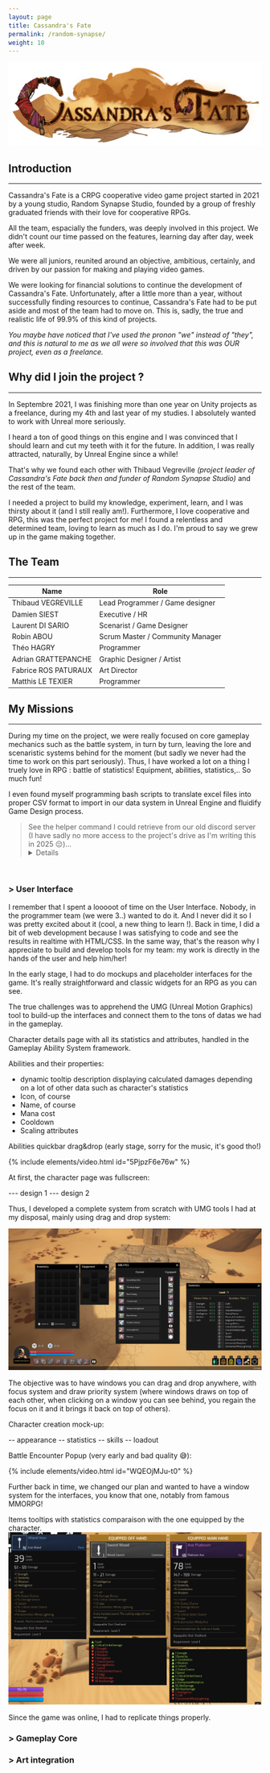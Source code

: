 ```yaml
---
layout: page
title: Cassandra's Fate
permalink: /random-synapse/
weight: 10
---
```


<img src="/assets/img/Logotitre-CF.png">

## Introduction
---

<p class="text-justify">
Cassandra's Fate is a CRPG cooperative video game project started in 2021 by a young studio, Random Synapse Studio, founded by a group of freshly graduated friends with their love for cooperative RPGs.
</p>
<p class="text-justify">
All the team, espacially the funders, was deeply involved in this project. We didn't count our time passed on the features, learning day after day, week after week. 
</p>
<p class="text-justify">
We were all juniors, reunited around an objective, ambitious, certainly, and driven by our passion for making and playing video games.
</p>

<p class="text-justify">
We were looking for financial solutions to continue the development of Cassandra's Fate. Unfortunately, after a little more than a year, without successfully finding resources to continue, 
Cassandra's Fate had to be put aside and most of the team had to move on. This is, sadly, the true and realistic life of 99.9% of this kind of projects.
</p>

*You maybe have noticed that I've used the pronon "we" instead of "they", and this is natural to me as we all were so involved that this was OUR project, even as a freelance.*

## Why did I join the project ?
---

<p class="text-justify">
In Septembre 2021, I was finishing more than one year on Unity projects as a freelance, during my 4th and last year of my studies. I absolutely wanted to work with Unreal more seriously.
</p>
<p class="text-justify">
I heard a ton of good things on this engine and I was convinced that I should learn and cut my teeth with it for the future. In addition, I was really attracted, naturally, by Unreal Engine since a while!
</p>
<p class="text-justify">
That's why we found each other with Thibaud Vegreville <i>(project leader of Cassandra's Fate back then and funder of Random Synapse Studio)</i> and the rest of the team.
</p>

<p class="text-justify">
I needed a project to build my knowledge, experiment, learn, and I was thirsty about it (and I still really am!). Furthermore, I love cooperative and RPG, this was the perfect project for me!
I found a relentless and determined team, loving to learn as much as I do. I'm proud to say we grew up in the game making together.
</p>

## The Team
---

| Name                  | Role                              |
| ----------------------|-----------------------------------|
| Thibaud VEGREVILLE    | Lead Programmer / Game designer   |
| Damien SIEST          | Executive / HR                    |
| Laurent DI SARIO      | Scenarist / Game Designer         |
| Robin ABOU            | Scrum Master / Community Manager  |
| Théo HAGRY            | Programmer                        |
| Adrian GRATTEPANCHE   | Graphic Designer / Artist         |
| Fabrice ROS PATURAUX  | Art Director                      |
| Matthis LE TEXIER     | Programmer                        |

## My Missions
---

During my time on the project, we were really focused on core gameplay mechanics such as the battle system, in turn by turn, 
leaving the lore and scenaristic systems behind for the moment (but sadly we never had the time to work on this part seriously).
Thus, I have worked a lot on a thing I truely love in RPG : battle of statistics! Equipment, abilities, statistics,.. So much fun!

I even found myself programming bash scripts to translate excel files into proper CSV format to import in our data system in Unreal Engine and fluidify Game Design process.

<blockquote>
See the helper command I could retrieve from our old discord server (I have sadly no more access to the project's drive as I'm writing this in 2025 😔)...

<details>

    <summary>Here</summary>

    {% highlight plaintext %}
        PS D:\Unreal\Cassandras-Fate\Script> Get-Help .\ExcelConverter.ps1 -full

        NAME
            D:\Unreal\Cassandras-Fate\Script\ExcelConverter.ps1

        SYNOPSIS
            Convert a table located in a worksheet of an excel file into an Unreal formatted CSV.


        SYNTAX
            D:\Unreal\Cassandras-Fate\Script\ExcelConverter.ps1 [[-XLPath] <String>] [[-SheetName] <String>] [[-StartCell] <Int32[]>] [[-OutputFolder] <String>] [[-OutputName] <String>] [-UseRowName]
            [<CommonParameters>]


        DESCRIPTION
            Unreal datatable systeme uses CSV format to import/export. This script can convert part of the GameDesigner's data located in excel files into a format
            that can be imported as DataTable in Unreal, aka CSV.
        PARAMETERS
            -XLPath <String>
                Specifies the path to the excel file.

                Required?                    false
                Position?                    1
                Default value
                Accept pipeline input?       false
                Accept wildcard characters?  false

            -SheetName <String>
                Specifies the name of the worksheet where belong the data table to convert to CSV.

                Required?                    false
                Position?                    2
                Default value
                Accept pipeline input?       false
                Accept wildcard characters?  false

            -StartCell <Int32[]>
                Specifies the left up corner coordinates of the data table to look up for in the worksheet, aka the starting cell. (1,1) by default (A1).

                Required?                    false
                Position?                    3
                Default value                @(1,1)
                Accept pipeline input?       false
                Accept wildcard characters?  false

            -OutputFolder <String>
                Specifies where the output CSV will be saved.

                Required?                    false
                Position?                    4
                Default value                UnrealCSV
                Accept pipeline input?       false
                Accept wildcard characters?  false

            -OutputName <String>
                Specifies the name of the output CSV.

                Required?                    false
                Position?                    5
                Default value
                Accept pipeline input?       false
                Accept wildcard characters?  false
            -UseRowName [<SwitchParameter>]
                The first column of the Unreal DataTable is the "RowName".
                If this parameter is specified, the first column of the table in the excel will be used as the RowName column.

                Required?                    false
                Position?                    named
                Default value                False
                Accept pipeline input?       false
                Accept wildcard characters?  false

            <CommonParameters>
                This cmdlet supports the common parameters: Verbose, Debug,
                ErrorAction, ErrorVariable, WarningAction, WarningVariable,
                OutBuffer, PipelineVariable, and OutVariable. For more information, see
                about_CommonParameters (https:/go.microsoft.com/fwlink/?LinkID=113216).
        INPUTS
            None. You cannot pipe objects to ExcelConverter.ps1.


        OUTPUTS
            If successfull, creates or override (with confirmation) a CSV file into $(Get-Location)/UnrealCSV by default. This can be overrided with the OutputFolder parameter.
            The file name would be as follow if not specified : ExcelFilename_WorksheetName.csv. This can be overrided with the OutputName parameter.


            -------------------------- EXAMPLE 1 --------------------------

            PS>.\ExcelConverter.ps1 -XLPath ./MyExcel.xlsx -SheetName Sheet1






            -------------------------- EXAMPLE 2 --------------------------

            PS>.\ExcelConverter.ps1 -XLPath ./MyExcel.xlsx -SheetName Sheet1 -OutputFolder ./MyOutputFolder -OutputName MyOutput






            -------------------------- EXAMPLE 3 --------------------------

            PS>.\ExcelConverter.ps1 -XLPath ./MyExcel.xlsx -SheetName Sheet1 -UseRowName
    {% endhighlight %}              
</details>
</blockquote>
<br/>


### > User Interface

I remember that I spent a looooot of time on the User Interface. Nobody, in the programmer team (we were 3..) wanted to do it. And I never did it so I was pretty excited about it (cool, a new thing to learn !). 
Back in time, I did a bit of web development because I was satisfying to code and see the results in realtime with HTML/CSS. 
In the same way, that's the reason why I appreciate to build and develop tools for my team: my work is directly in the hands of the user and help him/her!

In the early stage, I had to do mockups and placeholder interfaces for the game. It's really straightforward and classic widgets for an RPG as you can see.


The true challenges was to apprehend the UMG (Unreal Motion Graphics) tool to build-up the interfaces and connect them to the tons of datas we had in the gameplay.

Character details page with all its statistics and attributes, handled in the Gameplay Ability System framework.

Abilities and their properties: 
- dynamic tooltip description displaying calculated damages depending on a lot of other data such as character's statistics
- Icon, of course
- Name, of course
- Mana cost
- Cooldown
- Scaling attributes

Abilities quickbar drag&drop (early stage, sorry for the music, it's good tho!)

{% include elements/video.html id="5PjpzF6e76w" %}


At first, the character page was fullscreen:

--- design 1
--- design 2

Thus, I developed a complete system from scratch with UMG tools I had at my disposal, mainly using drag and drop system:

<img src="/assets/img/cf-early-windows.png">

The objective was to have windows you can drag and drop anywhere, with focus system and draw priority system (where windows draws on top of each other, when clicking on a window you can see behind, you regain the focus on it and it brings it back on top of others).



Character creation mock-up:

-- appearance
-- statistics
-- skills
-- loadout

Battle Encounter Popup (very early and bad quality 😅):

{% include elements/video.html id="WQEOjMJu-t0" %}

Further back in time, we changed our plan and wanted to have a window system for the interfaces, you know that one, notably from famous MMORPG!

Items tooltips with statistics comparaison with the one equipped by the character.
<img src="/assets/img/cf-item-tooltip.png">


Since the game was online, I had to replicate things properly.

### > Gameplay Core

### > Art integration